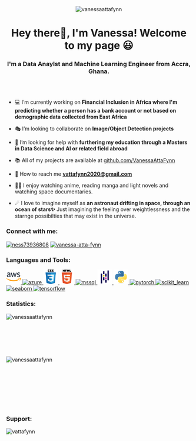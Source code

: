 <p align="center"><img align="center" src="https://github.com/VanessaAttaFynn/VanessaAttaFynn/blob/main/images/profile.png" alt="vanessaattafynn" /></p>
<h1 align="center">Hey there👋, I'm Vanessa! Welcome to my page 😃</h1>
<h3 align="center">I'm a Data Anaylst and Machine Learning Engineer from Accra, Ghana.</h3>

<br><br>
- 💻 I’m currently working on **Financial Inclusion in Africa where I'm predicting whether a person has a bank account or not based on demographic data collected from East Africa**

- 🎭 I’m looking to collaborate on **Image/Object Detection projects**

- 🤝 I’m looking for help with **furthering my education through a Masters in Data Science and AI or related field abroad**

- 📚 All of my projects are available at [github.com/VanessaAttaFynn](github.com/VanessaAttaFynn)

- 📨 How to reach me **vattafynn2020@gmail.com**

- 🐱‍👤 I enjoy watching anime, reading manga and light novels and watching space documentaries.

- ☄ I love to imagine myself as **an astronaut drifting in space, through an ocean of stars✨** Just imagining the feeling over weightlessness and the starnge possibilties that may exist in the universe.

<h3 align="left">Connect with me:</h3>
<p align="left">
<a href="https://twitter.com/ness73936808" target="blank"><img align="center" src="https://raw.githubusercontent.com/rahuldkjain/github-profile-readme-generator/master/src/images/icons/Social/twitter.svg" alt="ness73936808" height="30" width="40" /></a>
<a href="https://linkedin.com/in/vanessa-atta-fynn" target="blank"><img align="center" src="https://raw.githubusercontent.com/rahuldkjain/github-profile-readme-generator/master/src/images/icons/Social/linked-in-alt.svg" alt="vanessa-atta-fynn" height="30" width="40" /></a>
</p>

<h3 align="left">Languages and Tools:</h3>
<p align="left"> <a href="https://aws.amazon.com" target="_blank" rel="noreferrer"> 
<img src="https://raw.githubusercontent.com/devicons/devicon/master/icons/amazonwebservices/amazonwebservices-original-wordmark.svg" alt="aws" width="40" height="40"/> </a> <a href="https://azure.microsoft.com/en-in/" target="_blank" rel="noreferrer"> <img src="https://www.vectorlogo.zone/logos/microsoft_azure/microsoft_azure-icon.svg" alt="azure" width="40" height="40"/> </a> <a href="https://www.w3schools.com/css/" target="_blank" rel="noreferrer"> <img src="https://raw.githubusercontent.com/devicons/devicon/master/icons/css3/css3-original-wordmark.svg" alt="css3" width="40" height="40"/> </a> <a href="https://www.w3.org/html/" target="_blank" rel="noreferrer"> <img src="https://raw.githubusercontent.com/devicons/devicon/master/icons/html5/html5-original-wordmark.svg" alt="html5" width="40" height="40"/> </a> <a href="https://www.microsoft.com/en-us/sql-server" target="_blank" rel="noreferrer"> <img src="https://www.svgrepo.com/show/303229/microsoft-sql-server-logo.svg" alt="mssql" width="40" height="40"/> </a> <a href="https://pandas.pydata.org/" target="_blank" rel="noreferrer"> <img src="https://raw.githubusercontent.com/devicons/devicon/2ae2a900d2f041da66e950e4d48052658d850630/icons/pandas/pandas-original.svg" alt="pandas" width="40" height="40"/> </a> <a href="https://www.python.org" target="_blank" rel="noreferrer"> <img src="https://raw.githubusercontent.com/devicons/devicon/master/icons/python/python-original.svg" alt="python" width="40" height="40"/> </a> <a href="https://pytorch.org/" target="_blank" rel="noreferrer"> <img src="https://www.vectorlogo.zone/logos/pytorch/pytorch-icon.svg" alt="pytorch" width="40" height="40"/> </a> <a href="https://scikit-learn.org/" target="_blank" rel="noreferrer"> <img src="https://upload.wikimedia.org/wikipedia/commons/0/05/Scikit_learn_logo_small.svg" alt="scikit_learn" width="40" height="40"/> </a> <a href="https://seaborn.pydata.org/" target="_blank" rel="noreferrer"> <img src="https://seaborn.pydata.org/_images/logo-mark-lightbg.svg" alt="seaborn" width="40" height="40"/> </a> <a href="https://www.tensorflow.org" target="_blank" rel="noreferrer"> <img src="https://www.vectorlogo.zone/logos/tensorflow/tensorflow-icon.svg" alt="tensorflow" width="40" height="40"/> </a> </p>

<h3 align="left">Statistics:</h3>

<p><img align="left" src="https://github-readme-stats.vercel.app/api/top-langs?username=vanessaattafynn&show_icons=true&locale=en&layout=compact&theme=outrun" alt="vanessaattafynn" /></p><br><br><br><br><br><br>

<p><img align="left" src="https://github-readme-stats.vercel.app/api?username=vanessaattafynn&show_icons=true&locale=en&theme=outrun" alt="vanessaattafynn" /></p><br><br><br><br><br><br><br><br>

<h3 align="left">Support:</h3>

<p><a href="https://www.buymeacoffee.com/vattafynn"> <img align="left" src="https://cdn.buymeacoffee.com/buttons/v2/default-yellow.png" height="50" width="210" alt="vattafynn"/></a></p><br><br><br>
